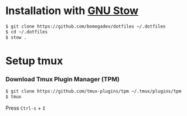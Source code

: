# Installation with [GNU Stow](https://www.gnu.org/software/stow/manual/stow.html)

```bash
$ git clone https://github.com/bomegadev/dotfiles ~/.dotfiles
$ cd ~/.dotfiles
$ stow .
```
# Setup tmux
### Download Tmux Plugin Manager (TPM)
```bash
$ git clone https://github.com/tmux-plugins/tpm ~/.tmux/plugins/tpm
$ tmux
```
Press `Ctrl-s` + `I`
